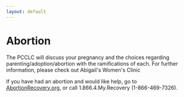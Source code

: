 ```yaml
---
layout: default
---
```


# Abortion

The PCCLC will discuss your pregnancy and the choices regarding parenting/adoption/abortion with the ramifications of each. For further information, please check out Abigail's Women's Clinic

If you have had an abortion and would like help, go to [AbortionRecovery.org](http://AbortionRecovery.org), or call 1.866.4.My.Recovery (1-866-469-7326).